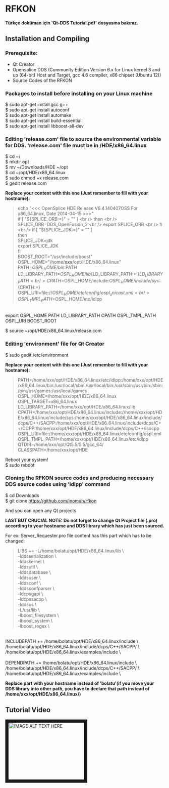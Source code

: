 # RFKON

**Türkçe doküman için 'Qt-DDS Tutorial.pdf' dosyasına bakınız.**

## Installation and Compiling

### Prerequisite:

* Qt Creator
* Opensplice DDS (Community Edition Version 6.x for Linux kernel 3 and up (64-bit) Host and Target, gcc 4.6 compiler, x86 chipset (Ubuntu 12))
* Source Codes of the RFKON

### Packages to install before installing on your Linux machine

$ sudo apt-get install gcc g++ <br />
$ sudo apt-get install autoconf <br />
$ sudo apt-get install automake <br />
$ sudo apt-get install build-essential <br />
$ sudo apt-get install libboost-all-dev <br />

### Editing 'release.com' file to source the environmental variable for DDS. 'release.com' file must be in <the path you download the DDS source files>/HDE/x86_64.linux

$ cd ~/ <br />
$ mkdir opt <br />
$ mv ~/Downloads/HDE ~/opt <br />
$ cd ~/opt/HDE/x86_64.linux <br />
$ sudo chmod +x release.com <br />
$ gedit release.com <br />

**Replace your content with this one (Just remember to fill <xxx> with your hostname):**

> echo "<<< OpenSplice HDE Release V6.4.140407OSS For x86_64.linux, Date 2014-04-15 >>>" <br />
 if [ "${SPLICE_ORB:=}" = "" ] <br />
 then <br />
    SPLICE_ORB=DDS_OpenFusion_2 <br />
    export SPLICE_ORB <br />
fi <br />
if [ "${SPLICE_JDK:=}" = "" ] <br />
then <br />
    SPLICE_JDK=jdk <br />
    export SPLICE_JDK <br />
fi <br />
BOOST_ROOT="/usr/include/boost" <br />
OSPL_HOME="/home/**xxx**/opt/HDE/x86_64.linux" <br />
PATH=$OSPL_HOME/bin:$PATH <br />
LD_LIBRARY_PATH=$OSPL_HOME/lib${LD_LIBRARY_PATH:+:}$LD_LIBRARY_PATH <br />
CPATH=$OSPL_HOME/include:$OSPL_HOME/include/sys:${CPATH:=} <br />
OSPL_URI=file://$OSPL_HOME/etc/config/ospl_unicast.xml <br />
OSPL_TMPL_PATH=$OSPL_HOME/etc/idlpp <br />
<br />
export OSPL_HOME PATH LD_LIBRARY_PATH CPATH OSPL_TMPL_PATH OSPL_URI BOOST_ROOT <br />

$ source ~/opt/HDE/x86_64.linux/release.com <br />

### Editing 'environment' file for Qt Creator

$ sudo gedit /etc/environment <br />

**Replace your content with this one (Just remember to fill <xxx> with your hostname):**

> PATH=/home/xxx/opt/HDE/x86_64.linux/etc/idlpp:/home/xxx/opt/HDE/x86_64.linux/bin:/usr/local/sbin:/usr/local/bin:/usr/sbin:/usr/bin:/sbin:/bin:/usr/games:/usr/local/games <br />
OSPL_HOME=/home/xxx/opt/HDE/x86_64.linux <br />
OSPL_TARGET=x86_64.linux <br />
LD_LIBRARY_PATH=/home/xxx/opt/HDE/x86_64.linux/lib <br />
CPATH=/home/xxx/opt/HDE/x86_64.linux/include://home/xxx/opt/HDE/x86_64.linux/include/sys:/home/xxx/opt/HDE/x86_64.linux/include/dcps/C++/SACPP:/home/xxx/opt/HDE/x86_64.linux/include/dcps/C++/CCPP:/home/xxx/opt/HDE/x86_64.linux/include/dcps/C++/isocpp <br />
OSPL_URI=file://home/xxx/opt/HDE/x86_64.linux/etc/config/ospl.xml <br />
OSPL_TMPL_PATH=/home/xxx/opt/HDE/x86_64.linux/etc/idlpp <br />
QTDIR=/home/xxx/opt/Qt5.5/5.5/gcc_64/ <br />
CLASSPATH=/home/xxx/opt/HDE <br />

Reboot your system! <br />
$ sudo reboot <br />

### Cloning the RFKON source codes and producing necessary DDS source codes using 'idlpp' command

$ cd Downloads <br />
$ git clone https://github.com/inomuh/rfkon <br />

And you can open any Qt projects 

**LAST BUT CRUCIAL NOTE: Do not forget to change Qt Project file (.pro) according to your hostname and DDS library which has just been sourced.**

For ex: Server_Requester.pro file content has this part which has to be changed:

> LIBS +=     -L/home/bolatu/opt/HDE/x86_64.linux/lib \ <br />
            -lddsserialization \ <br />
            -lddskernel \ <br />
            -lddsutil \ <br />
            -lddsdatabase \ <br />
            -lddsuser \ <br />
            -lddsconf \ <br />
            -lddsconfparser \ <br />
            -ldcpsgapi \ <br />
            -ldcpssacpp \ <br />
            -lddsos \ <br />
            -L/usr/lib \ <br />
            -lboost_filesystem \ <br />
            -lboost_system \ <br />
            -lboost_regex \ <br />
<br />
INCLUDEPATH +=  /home/bolatu/opt/HDE/x86_64.linux/include \ <br />
                /home/bolatu/opt/HDE/x86_64.linux/include/dcps/C++/SACPP/ \ <br />
                /home/bolatu/opt/HDE/x86_64.linux/examples/include \ <br />
<br />
DEPENDPATH +=   /home/bolatu/opt/HDE/x86_64.linux/include \ <br />
                /home/bolatu/opt/HDE/x86_64.linux/include/dcps/C++/SACPP/ \ <br />
                /home/bolatu/opt/HDE/x86_64.linux/examples/include \ <br />

**Replace <bolatu> part with your hostname instead of 'bolatu'(if you move your DDS library into other path, you have to declare that path instead of /home/xxx/opt/HDE/x86_64.linux/)**


## Tutorial Video

<a href="http://www.youtube.com/watch?feature=player_embedded&v=3y8ua0ahqho
" target="_blank"><img src="http://img.youtube.com/vi/3y8ua0ahqho/0.jpg" 
alt="IMAGE ALT TEXT HERE" width="240" height="180" border="10" /></a>

